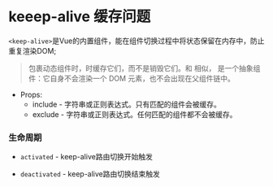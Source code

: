# keeep-alive 缓存问题

`<keep-alive>`是Vue的内置组件，能在组件切换过程中将状态保留在内存中，防止重复渲染DOM;

> 包裹动态组件时，时缓存它们，而不是销毁它们。和 <transition> 相似，<keep-alive> 是一个抽象组件：它自身不会渲染一个 DOM 元素，也不会出现在父组件链中。

* Props:
    * include - 字符串或正则表达式。只有匹配的组件会被缓存。
    * exclude - 字符串或正则表达式。任何匹配的组件都不会被缓存。

### 生命周期

* `activated` - keep-alive路由切换开始触发

* `deactivated` - keep-alive路由切换结束触发



